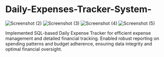 # Daily-Expenses-Tracker-System-
![Screenshot (2)](https://github.com/ShreyaShinde2601/Daily-Expenses-Tracker-System-/assets/174772083/e2664e7c-4bb5-4323-a378-2cc156489b99)
![Screenshot (3)](https://github.com/ShreyaShinde2601/Daily-Expenses-Tracker-System-/assets/174772083/90eca3bb-b73b-4de6-922d-f363b9a8d4eb)
![Screenshot (4)](https://github.com/ShreyaShinde2601/Daily-Expenses-Tracker-System-/assets/174772083/ffdf43d0-ed1c-4080-9615-365f39500504)
![Screenshot (5)](https://github.com/ShreyaShinde2601/Daily-Expenses-Tracker-System-/assets/174772083/0ef68d01-d064-4fcd-8dae-b215dabee1f2)

Implemented SQL-based Daily Expense Tracker for efficient expense management and detailed financial tracking. Enabled robust reporting on spending patterns and budget adherence, ensuring data integrity and optimal financial oversight.
